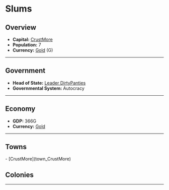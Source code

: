 # <!--NAME-->Slums<!--NAME-->

## Overview

- **Capital:** <!--CAPITAL_LINK-->[CrustMore](town_CrustMore)<!--CAPITAL_LINK-->
- **Population:** <!--POPULATION-->7<!--POPULATION-->
- **Currency:** <!--CURRENCY_LINK-->[Gold](currency_Gold)<!--CURRENCY_LINK--> (<!--CURRENCY_ABV-->G<!--CURRENCY_ABV-->)

---

## Government

- **Head of State:** <!--LEADER_TITLE_LINK-->[Leader DirtyPanties](user_DirtyPanties)<!--LEADER_TITLE_LINK-->
- **Governmental System:** <!--GOVERNMENT-->Autocracy<!--GOVERNMENT-->

---

## Economy

- **GDP:** <!--GDP-->366G<!--GDP-->
- **Currency:** <!--CURRENCY_LINK-->[Gold](currency_Gold)<!--CURRENCY_LINK-->

---

## Towns

<!--TOWNS-->- [CrustMore](town_CrustMore)<!--TOWNS-->

## Colonies

<!--COLONIES--><!--COLONIES-->

---